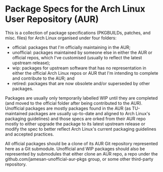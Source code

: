 Package Specs for the Arch Linux User Repository (AUR)
========

This is a collection of package specifications (PKGBUILDs, patches, and misc. files) for Arch Linux organised under four folders:

- official: packages that I'm officially maintaining in the AUR;
- unofficial: packages maintained by someone else in either the AUR or official repos, which I've customised (usually to reflect the latest upstream release);
- wip: packages for upstream software that has no representation in either the official Arch Linux repos or AUR that I'm intending to complete and contribute to the AUR; and
- retired: packages that are now obsolete and/or superseded by other packages.

Packages are usually only temporarily labelled WIP until they are completed (and moved to the official folder after being contributed to the AUR). Unofficial packages are mostly packages found in the AUR (as TU-maintained packages are usually up-to-date and aligned to Arch Linux's packaging guidelines) and those specs are orked from their AUR repo mostly to either upgrade the package to its latest upstream release or modify the spec to better reflect Arch Linux's current packaging guidelines and accepted practices.

All official packages should be a clone of its AUR Git repository represented here as a Git submodule. Unofficial and WIP packages should also be represented by submodules that either clone an AUR repo, a repo under the github.com/jamesan-unofficial-aur-pkgs group, or some other third-party repository.
